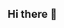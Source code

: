 ## Hi there 👋

<!--
**ldm0715/ldm0715** is a ✨ _special_ ✨ repository because its `README.md` (this file) appears on your GitHub profile.

Here are some ideas to get you started:

[![Anurag's GitHub stats](https://github-readme-stats.vercel.app/api?username=ldm0715)](https://github.com/ldm0715/github-readme-stats)
